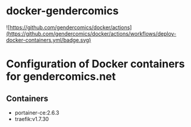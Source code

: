 # docker-gendercomics

![https://github.com/gendercomics/docker/actions](https://github.com/gendercomics/docker/actions/workflows/deploy-docker-containers.yml/badge.svg)

# Configuration of Docker containers for gendercomics.net

## Containers

- portainer-ce:2.6.3
- traefik:v1.7.30 

